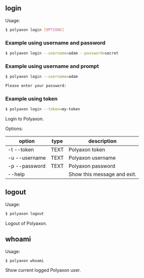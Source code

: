 ## login


Usage:

```bash
$ polyaxon login [OPTIONS]
```

### Example using username and password

```bash
$ polyaxon login --username=adam --password=secret
```

### Example using username and prompt

```bash
$ polyaxon login --username=adam

Please enter your password:
```

### Example using token

```bash
$ polyaxon login --token=my-token
```

Login to Polyaxon.

Options:

option | type | description
-------|------|------------
  -t --token| TEXT|     Polyaxon token
  -u --username| TEXT|  Polyaxon username
  -p --password| TEXT|  Polyaxon password
  --help| |Show this message and exit.


## logout

Usage:

```bash
$ polyaxon logout
```

Logout of Polyaxon.


## whoami

Usage:

```
$ polyaxon whoami
```

Show current logged Polyaxon user.
